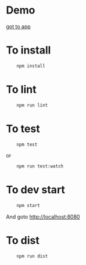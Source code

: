
# Demo

[got to app](http://dawzayas.github.io/polls)

# To install
```bash
	npm install
```

# To lint
```bash
	npm run lint
```

# To test

```bash
	npm test
```

or

```bash
	npm run test:watch
```

# To dev start
```bash
	npm start
```

And goto [http://localhost:8080](http://localhost:8080)

# To dist
```bash
	npm run dist
```
